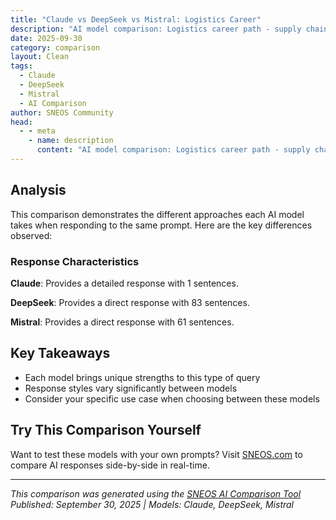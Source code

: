 ```yaml
---
title: "Claude vs DeepSeek vs Mistral: Logistics Career"
description: "AI model comparison: Logistics career path - supply chain management opportunities..."
date: 2025-09-30
category: comparison
layout: Clean
tags:
  - Claude
  - DeepSeek
  - Mistral
  - AI Comparison
author: SNEOS Community
head:
  - - meta
    - name: description
      content: "AI model comparison: Logistics career path - supply chain management opportunities..."
---
```


<ChatComparison
  title="Claude vs DeepSeek vs Mistral: Logistics Career"
  prompt="Logistics career path - supply chain management opportunities"
  :responses='{
    "Claude": "# Supply Chain Management Career Paths\n\n## Entry-Level Positions\n- **Supply Chain Analyst** - Data analysis, reporting, process improvement\n- **Procurement Specialist** - Vendor management, purchasing, contract negotiation\n- **Inventory Coordinator** - Stock management, forecasting, warehouse coordination\n- **Logistics Coordinator** - Transportation planning, shipment tracking\n\n## Mid-Level Opportunities\n- **Supply Chain Planner** - Demand forecasting, production planning\n- **Procurement Manager** - Strategic sourcing, supplier relationships\n- **Distribution Manager** - Warehouse operations, fulfillment strategies\n- **Logistics Manager** - Transportation networks, cost optimization\n\n## Senior Leadership Roles\n- **Supply Chain Director** - Strategic planning, cross-functional leadership\n- **Chief Procurement Officer (CPO)** - Enterprise-wide sourcing strategy\n- **VP of Operations** - End-to-end supply chain oversight\n- **Chief Supply Chain Officer (CSCO)** - Executive-level supply chain strategy\n\n## Specialized Career Tracks\n\n### **Technology \u0026 Analytics**\n- Supply Chain Data Scientist\n- Digital Transformation Manager\n- ERP Implementation Specialist\n- AI/Machine Learning Analyst\n\n### **Sustainability \u0026 Risk**\n- Sustainability Manager\n- Risk Management Specialist\n- Compliance Manager\n- ESG (Environmental, Social, Governance) Coordinator\n\n### **Consulting \u0026 Advisory**\n- Supply Chain Consultant\n- Implementation Specialist\n- Business Process Analyst\n- Project Manager\n\n## Skills for Career Advancement\n- **Technical**: ERP systems (SAP, Oracle), data analytics, Excel/SQL\n- **Soft Skills**: Communication, problem-solving, project management\n- **Certifications**: APICS, CPSM, Six Sigma, PMP\n\nWould you like me to elaborate on any specific career path or discuss requirements for particular roles?",
    "DeepSeek": "Of course! A career in logistics and supply chain management (SCM) is dynamic, critical to the global economy, and offers a wide range of opportunities. It\u0027s a field where you can see the direct impact of your work.\n\nHere is a comprehensive guide to the logistics career path and the broader opportunities in supply chain management.\n\n### The Big Picture: Logistics vs. Supply Chain Management\n\nFirst, it\u0027s important to understand the distinction:\n*   **Logistics:** A subset of SCM. It focuses specifically on the *movement and storage* of goods. Think transportation, warehousing, and fulfillment.\n*   **Supply Chain Management (SCM):** The broader, end-to-end process. It encompasses everything from sourcing raw materials to delivering the final product to the consumer, including logistics, procurement, production, and demand planning.\n\nA career often starts in a specialized logistics role and can expand into broader SCM leadership.\n\n---\n\n### Common Entry-Level and Mid-Level Roles\n\nThese are the foundational positions where you\u0027ll build your expertise.\n\n#### 1. Logistics \u0026 Transportation Focus\n*   **Logistics Coordinator / Analyst:** The backbone of many logistics departments. You\u0027ll track shipments, manage carrier relationships, handle documentation, and solve daily transportation issues.\n*   **Dispatcher:** Primarily in trucking and parcel delivery. You manage drivers\u0027 schedules, assign loads, and ensure timely pickups and deliveries.\n*   **Freight Broker / Agent:** Acts as a middleman between shippers and carriers. This is a high-paced, sales-driven role focused on negotiating rates and building a network.\n*   **Warehouse / Distribution Center Supervisor:** Manages daily operations in a warehouse\u2014receiving, put-away, picking, packing, and shipping. This is a great role for hands-on leaders.\n\n#### 2. Broader Supply Chain Focus\n*   **Demand / Supply Planner:** Analyzes sales data, market trends, and seasonality to forecast future product demand. This is a highly analytical role.\n*   **Procurement / Purchasing Specialist:** Sources and buys raw materials, components, or finished goods. Focuses on supplier relationships, negotiation, and cost savings.\n*   **Inventory Analyst:** Manages inventory levels to balance the cost of holding stock against the risk of stockouts (running out of product).\n*   **Supply Chain Analyst:** Uses data to identify inefficiencies, model scenarios, and support decision-making across the entire supply chain. A key role in today\u0027s data-driven environment.\n\n---\n\n### Senior-Level and Management Opportunities\n\nWith 5-10\u002B years of experience, you can move into leadership roles that have a strategic impact.\n\n*   **Logistics Manager:** Oversees the entire logistics function, including transportation (inbound and outbound) and warehousing. Manages budgets, negotiates major carrier contracts, and sets strategy.\n*   **Supply Chain Manager:** Has a broader scope, often managing a team of planners, analysts, and procurement specialists. Responsible for the flow of goods from supplier to customer.\n*   **Director of Supply Chain / Logistics:** Sets the strategic direction for the supply chain. Works with other executives (VP of Sales, CFO) to align supply chain strategy with business goals.\n*   **Procurement Manager:** Leads the procurement team, develops sourcing strategies, and manages key supplier relationships on a global scale.\n\n---\n\n### Executive-Level Roles\n\nAt the pinnacle of the career path, you are shaping the company\u0027s overall strategy.\n\n*   **Vice President (VP) of Supply Chain:** A C-suite level executive responsible for the entire, global supply chain. Focuses on high-level strategy, risk management, digital transformation, and driving profitability through supply chain excellence.\n*   **Chief Supply Chain Officer (CSCO):** A relatively new but growing C-suite title, reflecting the strategic importance of the supply chain. The CSCO often has a seat on the executive board.\n\n---\n\n### Specialized \u0026 High-Growth Niches\n\nYou can also specialize in areas that are in high demand:\n\n*   **Sourcing \u0026 Procurement (Strategic Sourcing):** Deep expertise in negotiating complex, long-term contracts and developing supplier partnerships.\n*   **Supply Chain Technology \u0026 Digitalization:** Expertise in implementing and managing systems like **ERP (SAP, Oracle)**, **Transportation Management Systems (TMS)**, and **Warehouse Management Systems (WMS)**. Roles include **SCM Systems Analyst** or **Solution Architect**.\n*   **Sustainability \u0026 Green Logistics:** Focuses on reducing the environmental impact of the supply chain through carbon footprint analysis, green packaging, and optimizing transportation networks.\n*   **Logistics \u0026 SCM Consulting:** Work for a firm like Deloitte, Accenture, or McKinsey to solve complex supply chain problems for a variety of clients.\n*   **Data Science / Analytics in SCM:** Use advanced analytics, machine learning, and AI to solve problems in forecasting, network optimization, and predictive logistics.\n\n---\n\n### How to Build Your Career Path\n\n#### 1. Education\n*   **Bachelor\u0027s Degree:** Almost essential. Relevant fields include: Supply Chain Management, Logistics, Business Administration, Operations Management, Industrial Engineering, or Finance.\n*   **Master\u0027s Degree (MBA or MS):** Highly valuable for senior leadership roles. An MBA with a supply chain focus is a common path for VPs and Directors.\n*   **Certifications:** These demonstrate expertise and commitment.\n    *   **CSCP (Certified Supply Chain Professional)** from APICS/ASCM (the gold standard).\n    *   **CPIM (Certified in Production and Inventory Management)** from APICS/ASCM.\n    *   **CLTD (Certified in Logistics, Transportation, and Distribution)** from APICS/ASCM.\n    *   **SCPro** from the Council of Supply Chain Management Professionals (CSCMP).\n\n#### 2. Skills to Develop\n*   **Hard Skills:** Data Analysis (Excel, SQL, Tableau/Power BI), ERP/TMS/WMS systems knowledge, financial acumen, understanding of international trade (Incoterms, customs).\n*   **Soft Skills:** Problem-solving, communication, negotiation, project management, and resilience. Supply chains are full of unexpected disruptions!\n\n#### 3. Gaining Experience\n*   Start in an operational role (e.g., coordinator, analyst) to understand the fundamentals.\n*   Seek out projects that expose you to different parts of the supply chain (e.g., a logistics analyst working on a procurement project).\n*   Be proactive and volunteer to lead process improvement initiatives.\n\n### Industry Verticals to Consider\n\nSupply chain professionals are needed in every industry, but some offer unique challenges and opportunities:\n*   **Retail \u0026 E-commerce:** (e.g., Amazon, Walmart) Focus on fast, efficient fulfillment and reverse logistics (returns).\n*   **Manufacturing:** (e.g., Tesla, Procter \u0026 Gamble) Focus on raw material sourcing, production planning, and outbound logistics.\n*   **Third-Party Logistics (3PL):** (e.g., DHL Supply Chain, XPO Logistics) You manage logistics for multiple client companies.\n*   **Healthcare \u0026 Pharmaceuticals:** Focus on cold chain logistics, regulatory compliance, and high-value products.\n*   **Tech \u0026 Electronics:** Focus on global sourcing, managing product lifecycles, and rapid innovation cycles.\n\nThe logistics and SCM career path is no longer just about moving boxes. It\u0027s a strategic, technology-driven, and critical business function that offers a clear path from entry-level operations to the C-suite.",
    "Mistral": "A career in logistics and supply chain management offers a wide range of opportunities across various industries. Here\u0027s a breakdown of potential career paths and roles in this dynamic field:\n\n### Entry-Level Roles\n1. **Logistics Coordinator/Clerk**:\n   - Responsibilities: Coordinate the transportation of goods, manage inventory, and ensure timely delivery.\n   - Skills Required: Basic knowledge of logistics, organizational skills, attention to detail.\n\n2. **Warehouse Operative**:\n   - Responsibilities: Handle inventory, manage stock, and ensure efficient warehouse operations.\n   - Skills Required: Physical stamina, attention to detail, basic knowledge of warehouse management.\n\n3. **Supply Chain Analyst**:\n   - Responsibilities: Analyze supply chain data, identify trends, and provide recommendations for improvement.\n   - Skills Required: Analytical skills, data analysis, problem-solving.\n\n### Mid-Level Roles\n1. **Logistics Manager**:\n   - Responsibilities: Oversee logistics operations, manage teams, and ensure compliance with regulations.\n   - Skills Required: Leadership, project management, strategic planning.\n\n2. **Supply Chain Manager**:\n   - Responsibilities: Manage the entire supply chain process, from procurement to delivery, and optimize operations.\n   - Skills Required: Strategic thinking, problem-solving, negotiation skills.\n\n3. **Inventory Manager**:\n   - Responsibilities: Manage inventory levels, ensure stock availability, and optimize storage solutions.\n   - Skills Required: Inventory management, data analysis, organizational skills.\n\n4. **Procurement Manager**:\n   - Responsibilities: Source and purchase goods and services, negotiate contracts, and manage supplier relationships.\n   - Skills Required: Negotiation skills, supplier management, contract management.\n\n### Senior-Level Roles\n1. **Director of Logistics**:\n   - Responsibilities: Develop and implement logistics strategies, oversee large-scale operations, and ensure compliance with industry standards.\n   - Skills Required: Strategic planning, leadership, industry knowledge.\n\n2. **Director of Supply Chain**:\n   - Responsibilities: Oversee the entire supply chain, develop long-term strategies, and ensure operational efficiency.\n   - Skills Required: Strategic thinking, leadership, industry knowledge.\n\n3. **Chief Supply Chain Officer (CSCO)**:\n   - Responsibilities: Lead the supply chain function at the executive level, develop and implement strategic plans, and ensure alignment with business goals.\n   - Skills Required: Executive leadership, strategic planning, industry expertise.\n\n### Specialized Roles\n1. **Transportation Manager**:\n   - Responsibilities: Oversee transportation operations, manage fleets, and ensure timely delivery.\n   - Skills Required: Transportation management, logistics, problem-solving.\n\n2. **Demand Planner**:\n   - Responsibilities: Forecast demand, manage inventory levels, and ensure supply meets demand.\n   - Skills Required: Data analysis, forecasting, inventory management.\n\n3. **Supply Chain Consultant**:\n   - Responsibilities: Provide expert advice on supply chain optimization, conduct audits, and implement best practices.\n   - Skills Required: Industry expertise, consulting skills, problem-solving.\n\n### Industry-Specific Roles\n1. **Retail Logistics Manager**:\n   - Responsibilities: Manage logistics for retail operations, ensure timely delivery of products, and optimize inventory.\n   - Skills Required: Retail industry knowledge, logistics management, inventory management.\n\n2. **Healthcare Supply Chain Manager**:\n   - Responsibilities: Oversee the supply chain for healthcare products, ensure compliance with regulations, and manage inventory.\n   - Skills Required: Healthcare industry knowledge, supply chain management, regulatory compliance.\n\n3. **E-commerce Logistics Manager**:\n   - Responsibilities: Manage logistics for e-commerce operations, ensure timely delivery, and optimize inventory.\n   - Skills Required: E-commerce industry knowledge, logistics management, inventory management.\n\n### Educational and Certification Opportunities\n1. **Degree Programs**:\n   - Bachelor\u0027s Degree in Supply Chain Management, Logistics, or Business Administration.\n   - Master\u0027s Degree in Supply Chain Management, Logistics, or Business Administration.\n\n2. **Certifications**:\n   - Certified in Production and Inventory Management (CPIM)\n   - Certified Supply Chain Professional (CSCP)\n   - Certified in Logistics, Transportation and Distribution (CLTD)\n   - Six Sigma Certification\n\n### Continuous Learning and Development\n1. **Professional Associations**:\n   - Join organizations like the Council of Supply Chain Management Professionals (CSCMP) or the American Production and Inventory Control Society (APICS) for networking and professional development.\n\n2. **Workshops and Seminars**:\n   - Attend industry conferences, workshops, and seminars to stay updated on the latest trends and technologies.\n\n3. **Online Courses and Webinars**:\n   - Participate in online courses and webinars offered by universities, professional associations, and industry experts.\n\nA career in logistics and supply chain management can be highly rewarding, offering diverse opportunities for growth and specialization. Whether you\u0027re just starting out or looking to advance your career, there are numerous paths to explore and develop your skills."
  }'
  published-date="22:46"
/>

## Analysis

This comparison demonstrates the different approaches each AI model takes when responding to the same prompt. Here are the key differences observed:

### Response Characteristics

**Claude**: Provides a detailed response with 1 sentences. 

**DeepSeek**: Provides a direct response with 83 sentences. 

**Mistral**: Provides a direct response with 61 sentences. 

## Key Takeaways

- Each model brings unique strengths to this type of query
- Response styles vary significantly between models
- Consider your specific use case when choosing between these models

## Try This Comparison Yourself

Want to test these models with your own prompts? Visit [SNEOS.com](https://sneos.com) to compare AI responses side-by-side in real-time.

---

*This comparison was generated using the [SNEOS AI Comparison Tool](https://sneos.com)*
*Published: September 30, 2025 | Models: Claude, DeepSeek, Mistral*
